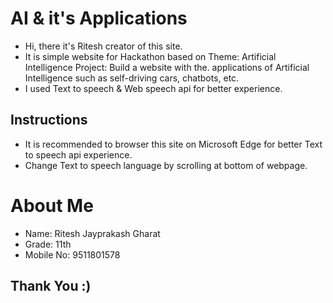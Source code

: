 # AI & it's Applications
* Hi, there it's Ritesh creator of this site.
* It is simple website for Hackathon based on Theme: Artificial Intelligence Project: Build a website with the. applications of Artificial Intelligence such as self-driving cars, chatbots, etc.
* I used Text to speech & Web speech api for better experience.

## Instructions
* It is recommended to browser this site on Microsoft Edge for better Text to speech api experience.
* Change Text to speech language by scrolling at bottom of webpage.

# About Me
* Name: Ritesh Jayprakash Gharat
* Grade: 11th
* Mobile No: 9511801578

## Thank You :)

